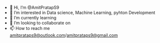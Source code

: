 - 👋 Hi, I’m @AmitPratapS9
- 👀 I’m interested in Data science, Machine Learning, pyhton Development
- 🌱 I’m currently learning 
- 💞️ I’m looking to collaborate on  
- 📫 How to reach me amitprataps9@outlook.com/amitprataps9@gmail.com

<!---
AmitPratapS9/AmitPratapS9 is a ✨ special ✨ repository because its `README.md` (this file) appears on your GitHub profile.
You can click the Preview link to take a look at your changes.
--->
